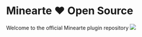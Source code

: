 # Minearte ❤ Open Source
Welcome to the official Minearte plugin repository
![](https://komarev.com/ghpvc/?username=Minearte&color=blueviolet)
